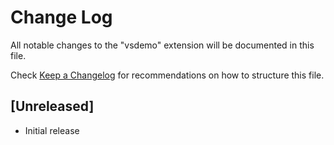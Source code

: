 # Change Log

All notable changes to the "vsdemo" extension will be documented in this file.

Check [Keep a Changelog](http://keepachangelog.com/) for recommendations on how to structure this file.

## [Unreleased]

- Initial release